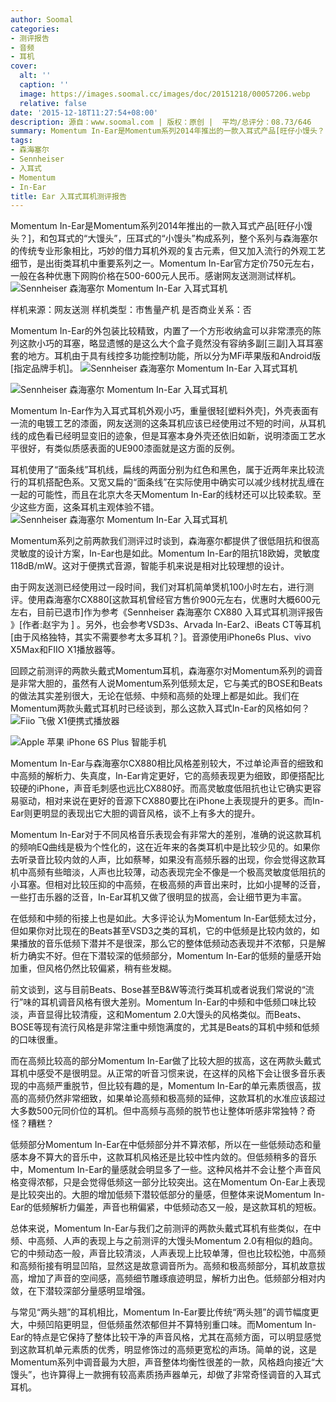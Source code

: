 ```yaml
---
author: Soomal
categories:
- 测评报告
- 音频
- 耳机
cover:
  alt: ''
  caption: ''
  image: https://images.soomal.cc/images/doc/20151218/00057206.webp
  relative: false
date: '2015-12-18T11:27:54+08:00'
description: 源自：www.soomal.com | 版权：原创 |  平均/总评分：08.73/646
summary: Momentum In-Ear是Momentum系列2014年推出的一款入耳式产品[旺仔小馒头？]，和包耳式的“大馒头”，压耳式的“小馒头”构成系列，整个系列与森海塞尔的传统专业形象相比，巧妙的借力耳机外观的复古元素，是出街类耳机中重要系列之一。
tags:
- 森海塞尔
- Sennheiser
- 入耳式
- Momentum
- In-Ear
title: Ear 入耳式耳机测评报告
---
```


Momentum In-Ear是Momentum系列2014年推出的一款入耳式产品[旺仔小馒头？]，和包耳式的“大馒头”，压耳式的“小馒头”构成系列，整个系列与森海塞尔的传统专业形象相比，巧妙的借力耳机外观的复古元素，但又加入流行的外观工艺细节，是出街类耳机中重要系列之一。Momentum In-Ear官方定价750元左右，一般在各种优惠下网购价格在500-600元人民币。感谢网友送测测试样机。
![Sennheiser 森海塞尔 Momentum In-Ear 入耳式耳机](https://images.soomal.cc/images/doc/20151212/00057108.webp)





样机来源：网友送测
样机类型：市售量产机
是否商业关系：否

Momentum In-Ear的外包装比较精致，内置了一个方形收纳盒可以非常漂亮的陈列这款小巧的耳塞，略显遗憾的是这么大个盒子竟然没有容纳多副[三副]入耳耳塞套的地方。耳机由于具有线控多功能控制功能，所以分为MFi苹果版和Android版[指定品牌手机]。
![Sennheiser 森海塞尔 Momentum In-Ear 入耳式耳机](https://images.soomal.cc/images/doc/20151212/00057105.webp)




![Sennheiser 森海塞尔 Momentum In-Ear 入耳式耳机](https://images.soomal.cc/images/doc/20151212/00057106.webp)




Momentum In-Ear作为入耳式耳机外观小巧，重量很轻[塑料外壳]，外壳表面有一流的电镀工艺的漆面，网友送测的这条耳机应该已经使用过不短的时间，从耳机线的成色看已经明显变旧的迹象，但是耳塞本身外壳还依旧如新，说明漆面工艺水平很好，有类似质感表面的UE900漆面就是这方面的反例。

耳机使用了“面条线”耳机线，扁线的两面分别为红色和黑色，属于近两年来比较流行的耳机搭配色系。又宽又扁的“面条线”在实际使用中确实可以减少线材扰乱缠在一起的可能性，而且在北京大冬天Momentum In-Ear的线材还可以比较柔软。至少这些方面，这条耳机主观体验不错。
![Sennheiser 森海塞尔 Momentum In-Ear 入耳式耳机](https://images.soomal.cc/images/doc/20151212/00057114.webp)




Momentum系列之前两款我们测评过时谈到，森海塞尔都提供了很低阻抗和很高灵敏度的设计方案，In-Ear也是如此。Momentum In-Ear的阻抗18欧姆，灵敏度118dB/mW。这对于便携式音源，智能手机来说是相对比较理想的设计。

由于网友送测已经使用过一段时间，我们对耳机简单煲机100小时左右，进行测评。使用森海塞尔CX880[这款耳机曾经官方售价900元左右，优惠时大概600元左右，目前已退市]作为参考《Sennheiser 森海塞尔 CX880 入耳式耳机测评报告 》[作者:赵宇为 ]
。另外，也会参考VSD3s、Arvada In-Ear2、iBeats CT等耳机[由于风格独特，其实不需要参考太多耳机？]。音源使用iPhone6s Plus、vivo X5Max和FIIO X1播放器等。

回顾之前测评的两款头戴式Momentum耳机，森海塞尔对Momentum系列的调音是非常大胆的，虽然有人说Momentum系列低频太足，它与美式的BOSE和Beats的做法其实差别很大，无论在低频、中频和高频的处理上都是如此。我们在Momentum两款头戴式耳机时已经谈到，那么这款入耳式In-Ear的风格如何？
![Fiio 飞傲 X1便携式播放器](https://images.soomal.cc/images/doc/20140920/00046152_01.webp)




![Apple 苹果 iPhone 6S Plus 智能手机](https://images.soomal.cc/images/doc/20150925/00055096_01.webp)




Momentum In-Ear与森海塞尔CX880相比风格差别较大，不过单论声音的细致和中高频的解析力、失真度，In-Ear肯定更好，它的高频表现更为细致，即便搭配比较硬的iPhone，声音毛刺感也远比CX880好。而高灵敏度低阻抗也让它确实更容易驱动，相对来说在更好的音源下CX880要比在iPhone上表现提升的更多。而In-Ear则更明显的表现出它大胆的调音风格，谈不上有多大的提升。

Momentum In-Ear对于不同风格音乐表现会有非常大的差别，准确的说这款耳机的频响EQ曲线是极为个性化的，这在近年来的各类耳机中是比较少见的。如果你去听录音比较内敛的人声，比如蔡琴，如果没有高频乐器的出现，你会觉得这款耳机中高频有些暗淡，人声也比较薄，动态表现完全不像是一个极高灵敏度低阻抗的小耳塞。但相对比较压抑的中高频，在极高频的声音出来时，比如小提琴的泛音，一些打击乐器的泛音，In-Ear耳机又做了很明显的拔高，会让细节更为丰富。

在低频和中频的衔接上也是如此。大多评论认为Momentum In-Ear低频太过分，但如果你对比现在的Beats甚至VSD3之类的耳机，它的中低频是比较内敛的，如果播放的音乐低频下潜并不是很深，那么它的整体低频动态表现并不浓郁，只是解析力确实不好。但在下潜较深的低频部分，Momentum In-Ear的低频的量感开始加重，但风格仍然比较偏紧，稍有些发糊。

前文谈到，这与目前Beats、Bose甚至B&W等流行类耳机或者说我们常说的“流行”味的耳机调音风格有很大差别。Momentum In-Ear的中频和中低频口味比较淡，声音显得比较清瘦，这和Momentum 2.0大馒头的风格类似。而Beats、BOSE等现有流行风格是非常注重中频饱满度的，尤其是Beats的耳机中频和低频的口味很重。

而在高频比较高的部分Momentum In-Ear做了比较大胆的拔高，这在两款头戴式耳机中感受不是很明显。从正常的听音习惯来说，在这样的风格下会让很多音乐表现的中高频严重脱节，但比较有趣的是，Momentum In-Ear的单元素质很高，拔高的高频仍然非常细致，如果单论高频和极高频的延伸，这款耳机的水准应该超过大多数500元同价位的耳机。但中高频与高频的脱节也让整体听感非常独特？奇怪？糟糕？

低频部分Momentum In-Ear在中低频部分并不算浓郁，所以在一些低频动态和量感本身不算大的音乐中，这款耳机风格还是比较中性内敛的。但低频稍多的音乐中，Momentum In-Ear的量感就会明显多了一些。这种风格并不会让整个声音风格变得浓郁，只是会觉得低频这一部分比较突出。这在Momentum On-Ear上表现是比较突出的。大胆的增加低频下潜较低部分的量感，但整体来说Momentum In-Ear的低频解析力偏差，声音也稍偏紧，中低频动态又一般，是这款耳机的短板。

总体来说，Momentum In-Ear与我们之前测评的两款头戴式耳机有些类似，在中频、中高频、人声的表现上与之前测评的大馒头Momentum 2.0有相似的趋向。它的中频动态一般，声音比较清淡，人声表现上比较单薄，但也比较松弛，中高频和高频衔接有明显凹陷，显然这是故意调音所为。高频和极高频部分，耳机故意拔高，增加了声音的空间感，高频细节雕琢痕迹明显，解析力出色。低频部分相对内敛，在下潜较深部分量感明显增强。

与常见“两头翘”的耳机相比，Momentum In-Ear要比传统“两头翘”的调节幅度更大，中频凹陷更明显，但低频虽然浓郁但并不算特别重口味。而Momentum In-Ear的特点是它保持了整体比较干净的声音风格，尤其在高频方面，可以明显感觉到这款耳机单元素质的优秀，明显修饰过的高频更宽松的声场。简单的说，这是Momentum系列中调音最为大胆，声音整体均衡性很差的一款，风格趋向接近“大馒头”，也许算得上一款拥有较高素质扬声器单元，却做了非常奇怪调音的入耳式耳机。